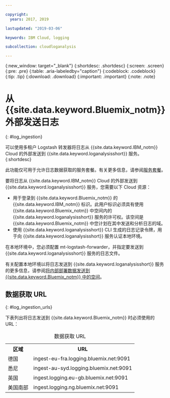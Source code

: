 ```yaml
---

copyright:
  years: 2017, 2019

lastupdated: "2019-03-06"

keywords: IBM Cloud, logging

subcollection: cloudloganalysis

---
```


{:new_window: target="_blank"}
{:shortdesc: .shortdesc}
{:screen: .screen}
{:pre: .pre}
{:table: .aria-labeledby="caption"}
{:codeblock: .codeblock}
{:tip: .tip}
{:download: .download}
{:important: .important}
{:note: .note}


# 从 {{site.data.keyword.Bluemix_notm}} 外部发送日志
{: #log_ingestion}

可以使用多租户 Logstash 转发器将日志从 {{site.data.keyword.IBM_notm}} Cloud 的外部发送到 {{site.data.keyword.loganalysisshort}} 服务。
{:shortdesc}

此功能仅可用于允许日志数据获取的服务套餐。有关更多信息，请参阅[服务套餐](/docs/services/CloudLogAnalysis?topic=cloudloganalysis-log_analysis_ov#plans)。

要将日志从 {{site.data.keyword.IBM_notm}} Cloud 的外部发送到 {{site.data.keyword.loganalysisshort}} 服务，您需要以下 Cloud 资源：

* 用于登录到 {{site.data.keyword.Bluemix_notm}} 的 {{site.data.keyword.IBM_notm}} 标识。此用户标识必须具有使用 {{site.data.keyword.Bluemix_notm}} 中空间内的 {{site.data.keyword.loganalysisshort}} 服务的许可权。该空间是 {{site.data.keyword.Bluemix_notm}} 中您计划在其中发送和分析日志的域。
* 使用 {{site.data.keyword.loganalysisshort}} CLI 生成的日志记录令牌，用于向 {{site.data.keyword.loganalysisshort}} 服务认证本地环境。  

在本地环境中，您必须配置 mt-logstash-forwarder，并指定要发送到 {{site.data.keyword.loganalysisshort}} 服务的日志文件。

有关配置本地环境以将日志发送到 {{site.data.keyword.loganalysisshort}} 服务的更多信息，请参阅[将内部部署数据发送到 {{site.data.keyword.Bluemix_notm}} 中的空间](/docs/services/CloudLogAnalysis/how-to/send-data?topic=cloudloganalysis-send_data_mt#send_data_mt)。



## 数据获取 URL
{: #log_ingestion_urls}

下表列出将日志发送到 {{site.data.keyword.Bluemix_notm}} 时必须使用的 URL：

<table>
  <caption>数据获取 URL</caption>
    <tr>
      <th>区域</th>
      <th>URL</th>
    </tr>
  <tr>
    <td>德国</td>
	  <td>ingest-eu-fra.logging.bluemix.net:9091</td>
  </tr>
  <tr>
    <td>悉尼</td>
	  <td>ingest-au-syd.logging.bluemix.net:9091</td>
  </tr>
  <tr>
    <td>英国</td>
	  <td>ingest.logging.eu-gb.bluemix.net:9091</td>
  </tr>
  <tr>
    <td>美国南部</td>
	  <td>ingest.logging.ng.bluemix.net:9091</td>
  </tr>
</table>


